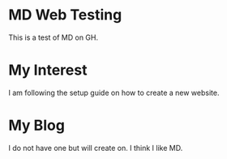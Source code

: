 # MD Web Testing

This is a test of MD on GH.


# My Interest

I am following the setup guide on how to create a new website.


# My Blog

I do not have one but will create on. I think I like MD.

